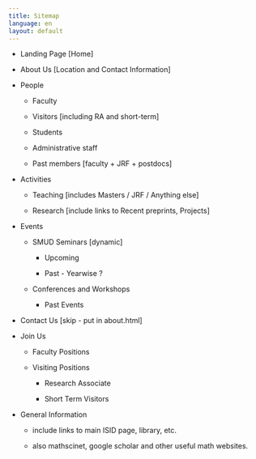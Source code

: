 ```yaml
---
title: Sitemap
language: en
layout: default
---
```


- Landing Page [Home]

- About Us [Location and Contact Information]

- People

	- Faculty
	
	- Visitors [including RA and short-term]
	
	- Students
	
	- Administrative staff
	
	- Past members [faculty + JRF + postdocs]
	
- Activities

	- Teaching [includes Masters / JRF / Anything else]
		
	- Research [include links to Recent preprints, Projects]
	
- Events

	- SMUD Seminars [dynamic]
	
		- Upcoming
		
		- Past - Yearwise ?
	
	- Conferences and Workshops
	
		- Past Events

- Contact Us [skip - put in about.html]

- Join Us

	- Faculty Positions

	- Visiting Positions

	    - Research Associate
		
		- Short Term Visitors
		
- General Information

	- include links to main ISID page, library, etc.
	
	- also mathscinet, google scholar and other useful math websites.

		


